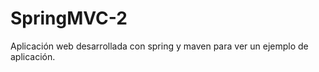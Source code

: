 SpringMVC-2
===========

Aplicación web desarrollada con spring y maven para ver un ejemplo de aplicación.
